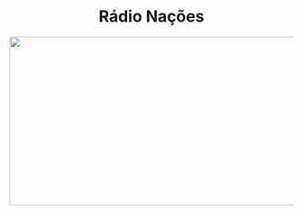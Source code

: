 <h1 align="center">Rádio Nações</h1> 
<img src="https://user-images.githubusercontent.com/67726097/187049229-77186e77-3330-42b7-96e7-f20bb6c66996.gif" height="300px" width="550px" autoplay>

